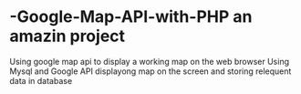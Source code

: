 # -Google-Map-API-with-PHP an amazin project
Using google map api to display a working map on the web browser 
Using Mysql and Google API displayong map on the screen and storing relequent data in database 
